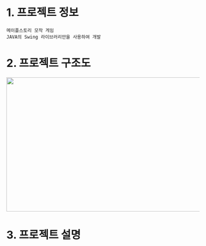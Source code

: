 # 1. 프로젝트 정보

    메이플스토리 모작 게임
    JAVA의 Swing 라이브러리만을 사용하여 개발

# 2. 프로젝트 구조도
<img src="https://github.com/slllldka/MyGame/assets/121309640/21073ed4-28a5-4f87-9865-afda3d03bd57" width="700" height="350"/>

# 3. 프로젝트 설명
